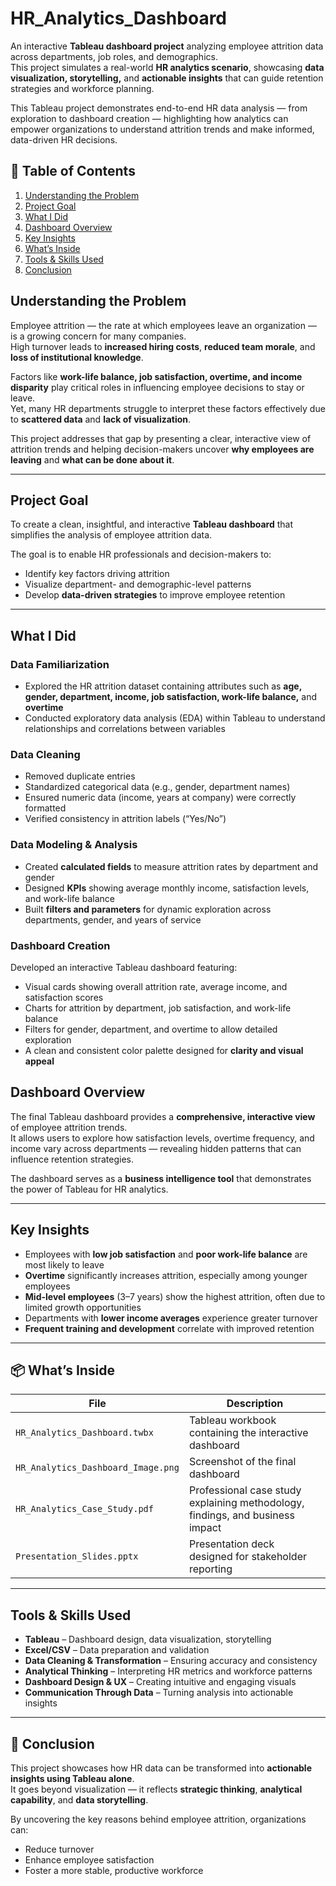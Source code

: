 #  HR_Analytics_Dashboard

An interactive **Tableau dashboard project** analyzing employee attrition data across departments, job roles, and demographics.  
This project simulates a real-world **HR analytics scenario**, showcasing **data visualization, storytelling,** and **actionable insights** that can guide retention strategies and workforce planning.

This Tableau project demonstrates end-to-end HR data analysis — from exploration to dashboard creation — highlighting how analytics can empower organizations to understand attrition trends and make informed, data-driven HR decisions.


## 📘 Table of Contents
1. [ Understanding the Problem](#-understanding-the-problem)
2. [ Project Goal](#-project-goal)
3. [ What I Did](#️-what-i-did)
4. [ Dashboard Overview](#️-dashboard-overview)
5. [ Key Insights](#-key-insights)
6. [ What’s Inside](#-whats-inside)
7. [ Tools & Skills Used](#-tools--skills-used)
8. [ Conclusion](#-conclusion)



## Understanding the Problem

Employee attrition — the rate at which employees leave an organization — is a growing concern for many companies.  
High turnover leads to **increased hiring costs**, **reduced team morale**, and **loss of institutional knowledge**.

Factors like **work-life balance, job satisfaction, overtime, and income disparity** play critical roles in influencing employee decisions to stay or leave.  
Yet, many HR departments struggle to interpret these factors effectively due to **scattered data** and **lack of visualization**.

This project addresses that gap by presenting a clear, interactive view of attrition trends and helping decision-makers uncover **why employees are leaving** and **what can be done about it**.

---

## Project Goal

To create a clean, insightful, and interactive **Tableau dashboard** that simplifies the analysis of employee attrition data.

The goal is to enable HR professionals and decision-makers to:
- Identify key factors driving attrition  
- Visualize department- and demographic-level patterns  
- Develop **data-driven strategies** to improve employee retention  

---

## What I Did

###  Data Familiarization
- Explored the HR attrition dataset containing attributes such as **age, gender, department, income, job satisfaction, work-life balance,** and **overtime**
- Conducted exploratory data analysis (EDA) within Tableau to understand relationships and correlations between variables

### Data Cleaning
- Removed duplicate entries  
- Standardized categorical data (e.g., gender, department names)  
- Ensured numeric data (income, years at company) were correctly formatted  
- Verified consistency in attrition labels (“Yes/No”)  

### Data Modeling & Analysis
- Created **calculated fields** to measure attrition rates by department and gender  
- Designed **KPIs** showing average monthly income, satisfaction levels, and work-life balance  
- Built **filters and parameters** for dynamic exploration across departments, gender, and years of service  

### Dashboard Creation
Developed an interactive Tableau dashboard featuring:
- Visual cards showing overall attrition rate, average income, and satisfaction scores  
- Charts for attrition by department, job satisfaction, and work-life balance  
- Filters for gender, department, and overtime to allow detailed exploration  
- A clean and consistent color palette designed for **clarity and visual appeal**  



##  Dashboard Overview

The final Tableau dashboard provides a **comprehensive, interactive view** of employee attrition trends.  
It allows users to explore how satisfaction levels, overtime frequency, and income vary across departments — revealing hidden patterns that can influence retention strategies.

The dashboard serves as a **business intelligence tool** that demonstrates the power of Tableau for HR analytics.

---

##  Key Insights

- Employees with **low job satisfaction** and **poor work-life balance** are most likely to leave  
- **Overtime** significantly increases attrition, especially among younger employees  
- **Mid-level employees** (3–7 years) show the highest attrition, often due to limited growth opportunities  
- Departments with **lower income averages** experience greater turnover  
- **Frequent training and development** correlate with improved retention  

---

## 📦 What’s Inside

| File | Description |
|------|--------------|
| `HR_Analytics_Dashboard.twbx` | Tableau workbook containing the interactive dashboard |
| `HR_Analytics_Dashboard_Image.png` | Screenshot of the final dashboard |
| `HR_Analytics_Case_Study.pdf` | Professional case study explaining methodology, findings, and business impact |
| `Presentation_Slides.pptx` | Presentation deck designed for stakeholder reporting |

---

##  Tools & Skills Used

- **Tableau** – Dashboard design, data visualization, storytelling  
- **Excel/CSV** – Data preparation and validation  
- **Data Cleaning & Transformation** – Ensuring accuracy and consistency  
- **Analytical Thinking** – Interpreting HR metrics and workforce patterns  
- **Dashboard Design & UX** – Creating intuitive and engaging visuals  
- **Communication Through Data** – Turning analysis into actionable insights  

---

## 🧠 Conclusion

This project showcases how HR data can be transformed into **actionable insights using Tableau alone**.  
It goes beyond visualization — it reflects **strategic thinking**, **analytical capability**, and **data storytelling**.

By uncovering the key reasons behind employee attrition, organizations can:
- Reduce turnover  
- Enhance employee satisfaction  
- Foster a more stable, productive workforce  
